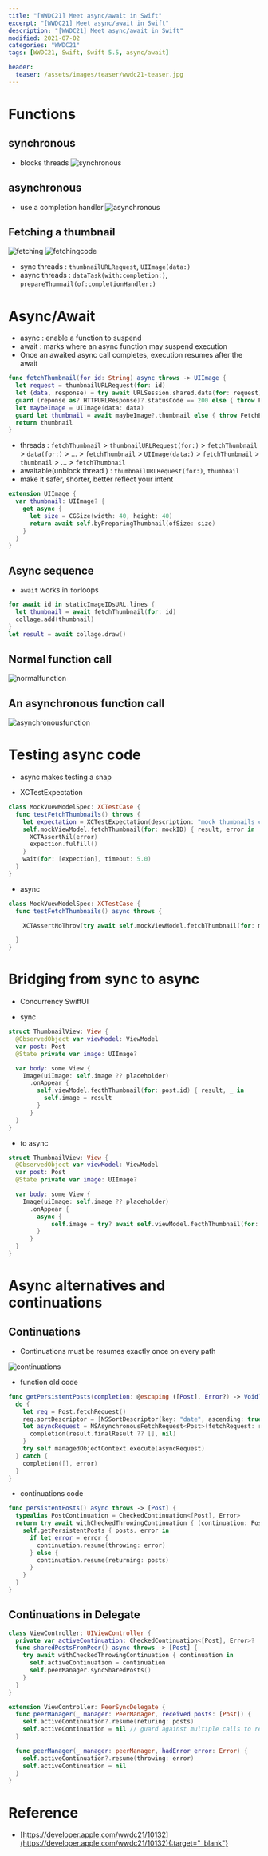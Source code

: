 ```yaml
---
title: "[WWDC21] Meet async/await in Swift"
excerpt: "[WWDC21] Meet async/await in Swift"
description: "[WWDC21] Meet async/await in Swift"
modified: 2021-07-02
categories: "WWDC21"
tags: [WWDC21, Swift, Swift 5.5, async/await]

header:
  teaser: /assets/images/teaser/wwdc21-teaser.jpg
---
```


# Functions
## synchronous
- blocks threads
![synchronous](/assets/images/post/wwdc21/asyncawait/synchronous.png)

## asynchronous
- use a completion handler
![asynchronous](/assets/images/post/wwdc21/asyncawait/asynchronous.png)

## Fetching a thumbnail
![fetching](/assets/images/post/wwdc21/asyncawait/fetching.png)
![fetchingcode](/assets/images/post/wwdc21/asyncawait/fetchingcode.png)

- sync threads : `thumbnailURLRequest`, `UIImage(data:)`
- async threads : `dataTask(with:completion:)`, `prepareThumnail(of:completionHandler:)`

# Async/Await

- async : enable a function to suspend
- await : marks where an async function may suspend execution
- Once an awaited async call completes, execution resumes after the await

```swift
func fetchThumbnail(for id: String) async throws -> UIImage {
  let request = thumbnailURLRequest(for: id)
  let (data, response) = try await URLSession.shared.data(for: request)
  guard (reponse as? HTTPURLResponse)?.statusCode == 200 else { throw FetchError.badID }
  let maybeImage = UIImage(data: data)
  guard let thumbnail = await maybeImage?.thumbnail else { throw FetchError.badImage }
  return thumbnail
}
```

- threads : `fetchThumbnail` > `thumbnailURLRequest(for:)` > `fetchThumbnail` > `data(for:)` > ... > `fetchThumbnail` > `UIImage(data:)` > `fetchThumbnail` > `thumbnail` > ... > `fetchThumbnail`
- awaitable(unblock thread ) : `thumbnailURLRequest(for:)`, `thumbnail`
- make it safer, shorter, better reflect your intent

```swift
extension UIImage {
  var thumbnail: UIImage? {
    get async {
      let size = CGSize(width: 40, height: 40)
      return await self.byPreparingThumbnail(ofSize: size)
    }
  }
}
```

## Async sequence

- `await` works in `for`loops
```swift
for await id in staticImageIDsURL.lines {
  let thumbnail = await fetchThumbnail(for: id)
  collage.add(thumbnail)
}
let result = await collage.draw()
```

## Normal function call

![normalfunction](/assets/images/post/wwdc21/asyncawait/normalfunction.png)

## An asynchronous function call

![asynchronousfunction](/assets/images/post/wwdc21/asyncawait/asynchronousfunction.png)

# Testing async code
- async makes testing a snap

- XCTestExpectation
```swift
class MockVuewModelSpec: XCTestCase {
  func testFetchThumbnails() throws {
    let expectation = XCTestExpectation(description: "mock thumbnails completion")
    self.mockViewModel.fetchThumbnail(for: mockID) { result, error in
      XCTAssertNil(error)
      expection.fulfill()
    }
    wait(for: [expection], timeout: 5.0)
  }
}
```

- async
```swift
class MockVuewModelSpec: XCTestCase {
  func testFetchThumbnails() async throws {

    XCTAssertNoThrow(try await self.mockViewModel.fetchThumbnail(for: mockID))

  }
}
```

# Bridging from sync to async

- Concurrency SwiftUI

- sync
```swift
struct ThumbnailView: View {
  @ObservedObject var viewModel: ViewModel
  var post: Post
  @State private var image: UIImage?

  var body: some View {
    Image(uiImage: self.image ?? placeholder)
      .onAppear {
        self.viewModel.fecthThumbnail(for: post.id) { result, _ in
          self.image = result
        }
      }
  }
}
```

- to async
```swift
struct ThumbnailView: View {
  @ObservedObject var viewModel: ViewModel
  var post: Post
  @State private var image: UIImage?

  var body: some View {
    Image(uiImage: self.image ?? placeholder)
      .onAppear {
        async {
            self.image = try? await self.viewModel.fecthThumbnail(for: post.id)
        }
      }
  }
}
```

# Async alternatives and continuations


## Continuations

- Continuations must be resumes exactly once on every path

![continuations](/assets/images/post/wwdc21/asyncawait/continuations.png)

- function old code
```swift
func getPersistentPosts(completion: @escaping ([Post], Error?) -> Void) {
  do {
    let req = Post.fetchRequest()
    req.sortDescriptor = [NSSortDescriptor(key: "date", ascending: true)]
    let asyncRequest = NSAsynchronousFetchRequest<Post>(fetchRequest: req) { result in
      completion(result.finalResult ?? [], nil)
    }
    try self.managedObjectContext.execute(asyncRequest)
  } catch {
    completion([], error)
  }
}
```
- continuations code
```swift
func persistentPosts() async throws -> [Post] {
  typealias PostContinuation = CheckedContinuation<[Post], Error>
  return try await withCheckedThrowingContinuation { (continuation: PostContinuation) in
    self.getPersistentPosts { posts, error in
      if let error = error {
        continuation.resume(throwing: error)
      } else {
        continuation.resume(returning: posts)
      }
    }
  }
}
```

## Continuations in Delegate

```swift
class ViewController: UIViewController {
  private var activeContinuation: CheckedContinuation<[Post], Error>?
  func sharedPostsFromPeer() async throws -> [Post] {
    try await withCheckedThrowingContinuation { continuation in
      self.activeContinuation = continuation
      self.peerManager.syncSharedPosts()
    }
  }
}

extension ViewController: PeerSyncDelegate {
  func peerManager(_ manager: PeerManager, received posts: [Post]) {
    self.activeContinuation?.resume(returing: posts)
    self.activeContinuation = nil // guard against multiple calls to resume
  }

  func peerManager(_ manager: peerManager, hadError error: Error) {
    self.activeContinuation?.resume(throwing: error)
    self.activeContinuation = nil
  }
}
```

# Reference
- [https://developer.apple.com/wwdc21/10132](https://developer.apple.com/wwdc21/10132){:target="_blank"}
